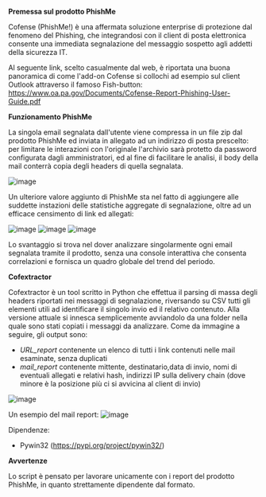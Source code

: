 **Premessa sul prodotto PhishMe**

Cofense (PhishMe!) è una affermata soluzione enterprise di protezione dal fenomeno del Phishing, che integrandosi
con il client di posta elettronica consente una immediata segnalazione del messaggio sospetto agli addetti della sicurezza IT.

Al seguente link, scelto casualmente dal web, è riportata una buona panoramica di come l'add-on Cofense si collochi
ad esempio sul client Outlook attraverso il famoso Fish-button:
https://www.oa.pa.gov/Documents/Cofense-Report-Phishing-User-Guide.pdf


**Funzionamento PhishMe**

La singola email segnalata dall'utente viene compressa in un file zip dal prodotto PhishMe ed inviata in allegato ad un
indirizzo di posta prescelto: per limitare le interazioni con l'originale l'archivio sarà protetto da password
configurata dagli amministratori, ed al fine di facilitare le analisi, il body della mail conterrà copia degli headers di quella
segnalata.

![image](https://github.com/fdefoe/Cofextractor/assets/166450568/f21ce68d-39cb-4042-9402-511ae2e8f995)

Un ulteriore valore aggiunto di PhishMe sta nel fatto di aggiungere alle suddette instazioni delle statistiche aggregate di
segnalazione, oltre ad un efficace censimento di link ed allegati:

![image](https://github.com/fdefoe/Cofextractor/assets/166450568/61031b14-4c8f-4846-931e-14f22c531c41)
![image](https://github.com/fdefoe/Cofextractor/assets/166450568/a6f23cf5-beb9-46be-b175-efff41da50de)
![image](https://github.com/fdefoe/Cofextractor/assets/166450568/f31458a9-8ca8-49c4-892d-8b1bbde48b34)

Lo svantaggio si trova nel dover analizzare singolarmente ogni email segnalata tramite il prodotto, senza una console
interattiva che consenta correlazioni e fornisca un quadro globale del trend del periodo.


**Cofextractor**

Cofextractor è un tool scritto in Python che effettua il parsing di massa degli headers riportati nei messaggi di segnalazione,
riversando su CSV tutti gli elementi utili ad identificare il singolo invio ed il relativo contenuto.
Alla versione attuale si innesca semplicemente avviandolo da una folder nella quale sono stati copiati i messaggi da analizzare.
Come da immagine a seguire, gli output sono:
* _URL_report_ contenente un elenco di tutti i link contenuti nelle mail esaminate, senza duplicati
* _mail_report_ contenente mittente, destinatario,data di invio, nomi di eventuali allegati e relativi hash, indirizzi IP sulla
delivery chain (dove minore è la posizione più ci si avvicina al client di invio)


![image](https://github.com/fdefoe/Cofextractor/assets/166450568/d80513da-4429-4977-867c-cad60e1646b6)


Un esempio del mail report:
![image](https://github.com/fdefoe/Cofextractor/assets/166450568/5759cdd4-ea34-4e67-85c8-dcf1429e72fb)


Dipendenze:
* Pywin32 (https://pypi.org/project/pywin32/)

**Avvertenze**

Lo script è pensato per lavorare unicamente con i report del prodotto PhishMe, in quanto strettamente dipendente dal formato.
